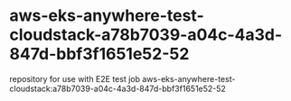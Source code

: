 # aws-eks-anywhere-test-cloudstack-a78b7039-a04c-4a3d-847d-bbf3f1651e52-52
repository for use with E2E test job aws-eks-anywhere-test-cloudstack:a78b7039-a04c-4a3d-847d-bbf3f1651e52-52
